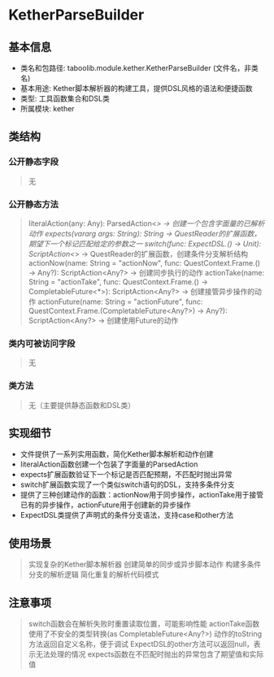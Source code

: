 # KetherParseBuilder

## 基本信息
- 类名和包路径: taboolib.module.kether.KetherParseBuilder (文件名，非类名)
- 基本用途: Kether脚本解析器的构建工具，提供DSL风格的语法和便捷函数
- 类型: 工具函数集合和DSL类
- 所属模块: kether

## 类结构
### 公开静态字段
> 无

### 公开静态方法
> literalAction(any: Any): ParsedAction<*> -> 创建一个包含字面量的已解析动作
> expects(vararg args: String): String -> QuestReader的扩展函数，期望下一个标记匹配给定的参数之一
> switch(func: ExpectDSL.() -> Unit): ScriptAction<*> -> QuestReader的扩展函数，创建条件分支解析结构
> actionNow(name: String = "actionNow", func: QuestContext.Frame.() -> Any?): ScriptAction<Any?> -> 创建同步执行的动作
> actionTake(name: String = "actionTake", func: QuestContext.Frame.() -> CompletableFuture<*>): ScriptAction<Any?> -> 创建接管异步操作的动作
> actionFuture(name: String = "actionFuture", func: QuestContext.Frame.(CompletableFuture<Any?>) -> Any?): ScriptAction<Any?> -> 创建使用Future的动作

### 类内可被访问字段
> 无

### 类方法
> 无（主要提供静态函数和DSL类）

## 实现细节
- 文件提供了一系列实用函数，简化Kether脚本解析和动作创建
- literalAction函数创建一个包装了字面量的ParsedAction
- expects扩展函数验证下一个标记是否匹配预期，不匹配时抛出异常
- switch扩展函数实现了一个类似switch语句的DSL，支持多条件分支
- 提供了三种创建动作的函数：actionNow用于同步操作，actionTake用于接管已有的异步操作，actionFuture用于创建新的异步操作
- ExpectDSL类提供了声明式的条件分支语法，支持case和other方法

## 使用场景
> 实现复杂的Kether脚本解析器
> 创建简单的同步或异步脚本动作
> 构建多条件分支的解析逻辑
> 简化重复的解析代码模式

## 注意事项
> switch函数会在解析失败时重置读取位置，可能影响性能
> actionTake函数使用了不安全的类型转换(as CompletableFuture<Any?>)
> 动作的toString方法返回自定义名称，便于调试
> ExpectDSL的other方法可以返回null，表示无法处理的情况
> expects函数在不匹配时抛出的异常包含了期望值和实际值
